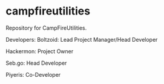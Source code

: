 # campfireutilities
Repository for CampFireUtilities.

Developers:
Boltzoid: Lead Project Manager/Head Developer 

Hackermon: Project Owner

Seb.go: Head Developer

Piyeris: Co-Developer
